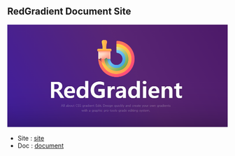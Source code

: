 ## RedGradient Document Site

![RedGradient](https://raw.githubusercontent.com/redcamel/RedGradient/master/public/screenshot/Screenshot_15.png)

- Site : [site](https://redcamel.github.io/RedGradient/)
- Doc : [document](https://redcamel.github.io/RedGradientDoc/)
